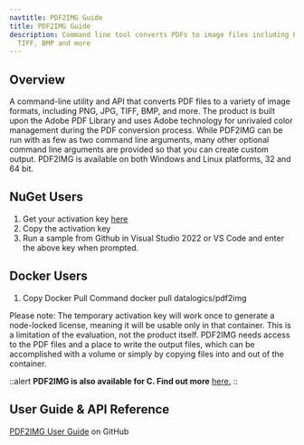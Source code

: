 ```yaml
---
navtitle: PDF2IMG Guide
title: PDF2IMG Guide
description: Command line tool converts PDFs to image files including PNG, JPG,
  TIFF, BMP and more
---
```


## Overview

A command-line utility and API that converts PDF files to a variety of image formats, including PNG, JPG, TIFF, BMP, and more. The product is built upon the Adobe PDF Library and uses Adobe technology for unrivaled color management during the PDF conversion process. While PDF2IMG can be run with as few as two command line arguments, many other optional command line arguments are provided so that you can create custom output. PDF2IMG is available on both Windows and Linux platforms, 32 and 64 bit.

## NuGet Users

1. Get your activation key [here](https://www.datalogics.com/convert-pdfs-to-images)
2. Copy the activation key
3. Run a sample from Github in Visual Studio 2022 or VS Code and enter the above key when prompted.

## Docker Users

1. Copy Docker Pull Command docker pull datalogics/pdf2img

Please note: The temporary activation key will work once to generate a node-locked license, meaning it will be usable only in that container. This is a limitation of the evaluation, not the product itself. PDF2IMG needs access to the PDF files and a place to write the output files, which can be accomplished with a volume or simply by copying files into and out of the container.

::alert
**PDF2IMG is also available for C. Find out more** [here.](/pdf-2-img-c-sdk/guide)
::

## User Guide & API Reference

[PDF2IMG User Guide](https://github.com/datalogics/datalogics.github.io/blob/c600730629950fc9714bcda9ce7fafc31b8eaac4/PDF2IMG/PDF2IMG.pdf) on GitHub
